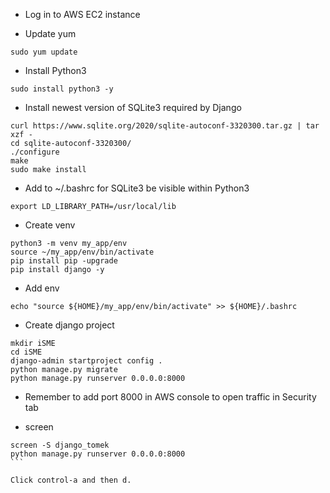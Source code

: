 

* Log in to AWS EC2 instance

* Update yum

```
sudo yum update
```

* Install Python3 

```
sudo install python3 -y
````

* Install newest version of SQLite3 required by Django

```
curl https://www.sqlite.org/2020/sqlite-autoconf-3320300.tar.gz | tar xzf -
cd sqlite-autoconf-3320300/
./configure 
make
sudo make install
```

* Add to ~/.bashrc for SQLite3 be visible within Python3

```
export LD_LIBRARY_PATH=/usr/local/lib
```

* Create venv

```
python3 -m venv my_app/env
source ~/my_app/env/bin/activate
pip install pip -upgrade
pip install django -y
```

* Add env

```
echo "source ${HOME}/my_app/env/bin/activate" >> ${HOME}/.bashrc
```

* Create django project

```
mkdir iSME
cd iSME
django-admin startproject config .
python manage.py migrate
python manage.py runserver 0.0.0.0:8000
```

* Remember to add port 8000 in AWS console to open traffic in Security tab

* screen

````
screen -S django_tomek
python manage.py runserver 0.0.0.0:8000
```

Click control-a and then d.

